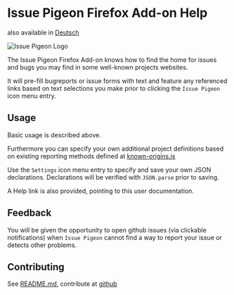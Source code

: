 # Issue Pigeon Firefox Add-on Help

also available in [Deutsch](./HELP-de.html)

![Issue Pigeon Logo](icon48.png)

The Issue Pigeon Firefox Add-on knows how to find the home for issues
and bugs you may find in some well-known projects websites.

It will pre-fill bugreports or issue forms with text and feature any
referenced links based on text selections you make prior to clicking
the `Issue Pigeon` icon menu entry.

## Usage

Basic usage is described above.

Furthermore you can specify your own additional project definitions
based on existing reporting methods defined at
[known-origins.js](https://github.com/anaran/IssuePigeonFirefox/blob/master/IssuePigeon/data/known-origins.js)

Use the `Settings` icon menu entry to specify and save
your own JSON declarations. Declarations will be verified with
`JSON.parse` prior to saving.

A Help link is also provided, pointing to this user documentation.

## Feedback

You will be given the opportunity to open github issues (via clickable
notifications) when `Issue Pigeon` cannot find a way to report your
issue or detects other problems.

## Contributing

See [README.md](./README.html), contribute at
[github](https://github.com/anaran/IssuePigeonFirefox/blob/master/README.md)

